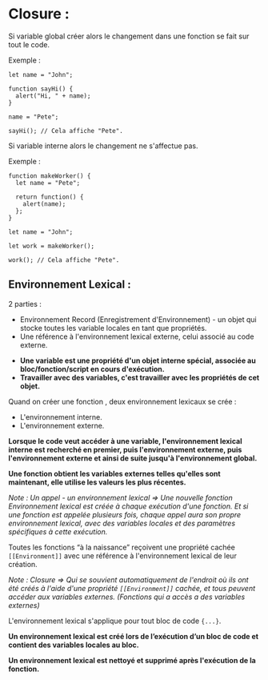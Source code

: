 # Closure :

Si variable global créer alors le changement dans une fonction se fait sur tout le code.

Exemple :

```
let name = "John";

function sayHi() {
  alert("Hi, " + name);
}

name = "Pete";

sayHi(); // Cela affiche "Pete".
```

Si variable interne alors le changement ne s'affectue pas.

Exemple :

```
function makeWorker() {
  let name = "Pete";

  return function() {
    alert(name);
  };
}

let name = "John";

let work = makeWorker();

work(); // Cela affiche "Pete".
```

## Environnement Lexical :

2 parties :

- Environnement Record (Enregistrement d'Environnement) - un objet qui stocke toutes les variable locales en tant que propriétés.
- Une référence à l'environnement lexical externe, celui associé au code externe.

* **Une variable est une propriété d'un objet interne spécial, associée au bloc/fonction/script en cours d'exécution.**
* **Travailler avec des variables, c'est travailler avec les propriétés de cet objet.**

Quand on créer une fonction , deux environnement lexicaux se crée :

- L'environnement interne.
- L'environnement externe.

**Lorsque le code veut accéder à une variable, l'environnement lexical interne est recherché en premier, puis l'environnement externe, puis l'environnement externe et ainsi de suite jusqu'à l'environnement global.**

**Une fonction obtient les variables externes telles qu'elles sont maintenant, elle utilise les valeurs les plus récentes.**

_Note : Un appel - un environnement lexical => Une nouvelle fonction Environnement lexical est créée à chaque exécution d'une fonction. Et si une fonction est appelée plusieurs fois, chaque appel aura son propre environnement lexical, avec des variables locales et des paramètres spécifiques à cette exécution._

Toutes les fonctions “à la naissance” reçoivent une propriété cachée `[[Environment]]` avec une référence à l'environnement lexical de leur création.

_Note : Closure => Qui se souvient automatiquement de l'endroit où ils ont été créés à l'aide d'une propriété `[[Environment]]` cachée, et tous peuvent accéder aux variables externes. (Fonctions qui a accès a des variables externes)_

L'environnement lexical s'applique pour tout bloc de code `{...}`.

**Un environnement lexical est créé lors de l’exécution d’un bloc de code et contient des variables locales au bloc.**

**Un environnement lexical est nettoyé et supprimé après l'exécution de la fonction.**
